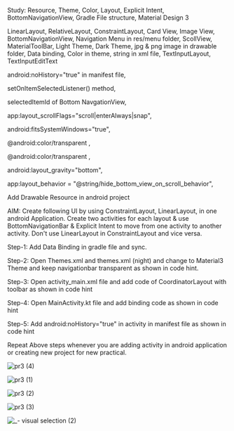 Study: Resource, Theme, Color, Layout, Explicit Intent, BottomNavigationView, Gradle File structure, Material Design 3

LinearLayout, RelativeLayout, ConstraintLayout, Card View, Image View, BottomNavigationView, Navigation Menu in res/menu folder, ScollView, MaterialToolBar, Light Theme, Dark Theme, jpg & png image in drawable folder, Data binding, Color in theme, string in xml file, TextInputLayout, TextInputEditText

android:noHistory="true" in manifest file,

setOnItemSelectedListener() method,

selectedItemId of Bottom NavgationView,

app:layout_scrollFlags="scroll|enterAlways|snap",

android:fitsSystemWindows="true",

<item name= "android:navigationBarColor" > @android:color/transparent </item>,

<item name= "android:statusBarColor" > @android:color/transparent </item>,

android:layout_gravity="bottom",

app:layout_behavior = "@string/hide_bottom_view_on_scroll_behavior",

Add Drawable Resource in android project

AIM: Create following UI by using ConstraintLayout, LinearLayout, in one android Application. Create two activities for each layout & use BottomNavigationBar & Explicit Intent to move from one activity to another activity. Don't use LinearLayout in ConstraintLayout and vice versa.

Step-1: Add Data Binding in gradle file and sync.

Step-2: Open Themes.xml and themes.xml (night) and change to Material3 Theme and keep navigationbar transparent as shown in code hint.

Step-3: Open activity_main.xml file and add code of CoordinatorLayout with toolbar as shown in code hint

Step-4: Open MainActivity.kt file and add binding code as shown in code hint

Step-5: Add android:noHistory="true" in activity in manifest file as shown in code hint

Repeat Above steps whenever you are adding activity in android application or creating new project for new practical.

![pr3 (4)](https://user-images.githubusercontent.com/92240128/189668473-b3c30860-dad8-4fc1-ada2-7e3f8bac9eb2.jpeg)

![pr3 (1)](https://user-images.githubusercontent.com/92240128/189668486-ab4dde62-db78-4836-8077-2b9393ff391b.jpeg)

![pr3 (2)](https://user-images.githubusercontent.com/92240128/189668490-e89affa5-c232-4176-a55c-0ed2461fe933.jpeg)

![pr3 (3)](https://user-images.githubusercontent.com/92240128/189668497-b28f9b13-5126-41f4-ac4c-7ac34079a8dc.jpeg)

![_- visual selection (2)](https://github.com/user-attachments/assets/60e90dfd-dd11-43a4-8c7f-bf149b19c274)

